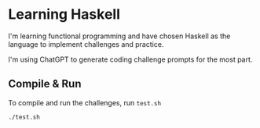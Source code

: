 # Learning Haskell

I'm learning functional programming and have chosen Haskell as the language to implement challenges and practice.

I'm using ChatGPT to generate coding challenge prompts for the most part.
 
## Compile & Run

To compile and run the challenges, run `test.sh`

```sh
./test.sh
```